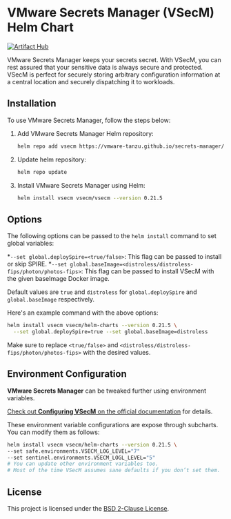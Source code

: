 # VMware Secrets Manager (VSecM) Helm Chart
[![Artifact Hub](https://img.shields.io/endpoint?url=https://artifacthub.io/badge/repository/vsecm)](https://artifacthub.io/packages/helm/vsecm/vsecm)

VMware Secrets Manager keeps your secrets secret. With VSecM, you can rest assured 
that your sensitive data is always secure and protected. VSecM is perfect for 
securely storing arbitrary configuration information at a central location and 
securely dispatching it to workloads.

## Installation

To use VMware Secrets Manager, follow the steps below:

1. Add VMware Secrets Manager Helm repository:

    ```bash
    helm repo add vsecm https://vmware-tanzu.github.io/secrets-manager/
    ```

2. Update helm repository:

    ```bash
    helm repo update
    ```

3. Install VMware Secrets Manager using Helm:

    ```bash
    helm install vsecm vsecm/vsecm --version 0.21.5
    ```

## Options

The following options can be passed to the `helm install` command to set global 
variables:

*`--set global.deploySpire=<true/false>`: 
  This flag can be passed to install or skip SPIRE.
*`--set global.baseImage=<distroless/distroless-fips/photon/photos-fips>`: 
  This flag can be passed to install VSecM with the given baseImage Docker image.

Default values are `true` and `distroless` for `global.deploySpire` 
and `global.baseImage` respectively.

Here's an example command with the above options:

```bash
helm install vsecm vsecm/helm-charts --version 0.21.5 \
  --set global.deploySpire=true --set global.baseImage=distroless
```

Make sure to replace `<true/false>` and 
`<distroless/distroless-fips/photon/photos-fips>` with the desired values.

## Environment Configuration

**VMware Secrets Manager** can be tweaked further using environment variables.

[Check out **Configuring VSecM** on the official documentation][configuring-vsecm] 
for details.

These environment variable configurations are expose through subcharts. 
You can modify them as follows:

```bash
helm install vsecm vsecm/helm-charts --version 0.21.5 \
--set safe.environments.VSECM_LOG_LEVEL="7"
--set sentinel.environments.VSECM_LOGL_LEVEL="5"
# You can update other environment variables too.
# Most of the time VSecM assumes sane defaults if you don’t set them.
```

[configuring-vsecm]: https://vsecm.com/docs/configuration/

## License

This project is licensed under the [BSD 2-Clause License](https://github.com/vmware-tanzu/secrets-manager/blob/main/LICENSE).
